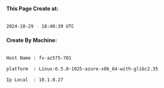
   
#### This Page Create at:

```bash

2024-10-29 - 18:40:39 UTC

```

#### Create By Machine:

```bash

Host Name : fv-az575-701

platform  : Linux-6.5.0-1025-azure-x86_64-with-glibc2.35

Ip Local  : 10.1.0.27

```

